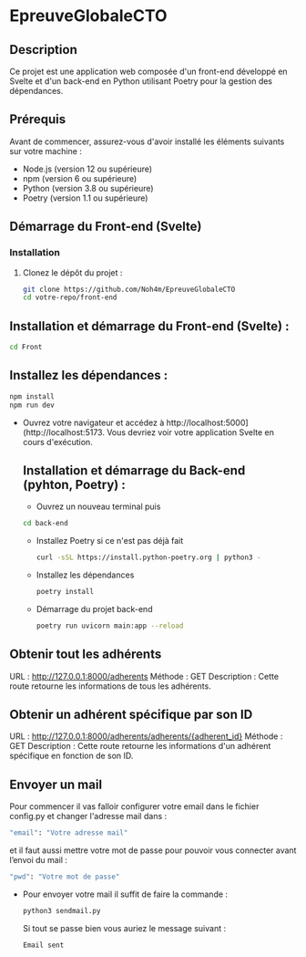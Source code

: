 # EpreuveGlobaleCTO

## Description

Ce projet est une application web composée d'un front-end développé en Svelte et d'un back-end en Python utilisant Poetry pour la gestion des dépendances.

## Prérequis

Avant de commencer, assurez-vous d'avoir installé les éléments suivants sur votre machine :

- Node.js (version 12 ou supérieure)
- npm (version 6 ou supérieure)
- Python (version 3.8 ou supérieure)
- Poetry (version 1.1 ou supérieure)

## Démarrage du Front-end (Svelte)

### Installation

1. Clonez le dépôt du projet :
   ```bash
   git clone https://github.com/Noh4m/EpreuveGlobaleCTO
   cd votre-repo/front-end

## Installation et démarrage du Front-end (Svelte) : 
  ```bash
  cd Front
```

## Installez les dépendances :
  ```bash
  npm install
  npm run dev
```
- Ouvrez votre navigateur et accédez à http://localhost:5000](http://localhost:5173. Vous devriez voir votre application Svelte en cours d'exécution.

  ## Installation et démarrage du Back-end (pyhton, Poetry) :
  - Ouvrez un nouveau terminal puis
  ```bash
  cd back-end
  ```
  - Installez Poetry si ce n'est pas déjà fait 
    ```bash
    curl -sSL https://install.python-poetry.org | python3 -
    ```
  - Installez les dépendances
    ```bash
    poetry install
    ```
  - Démarrage du projet back-end
    ```bash
    poetry run uvicorn main:app --reload
    ```
## Obtenir tout les adhérents 
  URL : http://127.0.0.1:8000/adherents
  Méthode : GET
  Description : Cette route retourne les informations de tous les adhérents.

  ## Obtenir un adhérent spécifique par son ID
  URL : http://127.0.0.1:8000/adherents/adherents/{adherent_id}
  Méthode : GET
  Description : Cette route retourne les informations d'un adhérent spécifique en fonction de son ID.

## Envoyer un mail
  Pour commencer il vas falloir configurer votre email dans le fichier config.py et changer l'adresse mail dans : 
  ```bash
  "email": "Votre adresse mail"
  ```
  et il faut aussi mettre votre mot de passe pour pouvoir vous connecter avant l’envoi du mail :
  ```bash
  "pwd": "Votre mot de passe"
  ```
  - Pour envoyer votre mail il suffit de faire la commande :
    ```bash
    python3 sendmail.py
    ```
    Si tout se passe bien vous auriez le message suivant :
    ```bash
    Email sent
    ```
    
  
